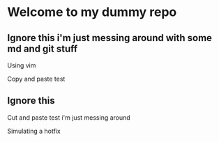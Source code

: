 # Welcome to my dummy repo

## Ignore this i'm just messing around with some md and git stuff

Using vim

Copy and paste test
## Ignore this

Cut and paste test
i'm just messing around

Simulating a hotfix
